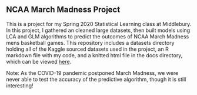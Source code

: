 ## NCAA March Madness Project

This is a project for my Spring 2020 Statistical Learning class at Middlebury.
In this project, I gathered an cleaned large datasets, then built models using
LCA and GLM algorithms to predict the outcomes of NCAA March Madness mens 
basketball games. This repository includes a datasets directory holding all
of the Kaggle sourced datasets used in the project, an R markdown file with
my code, and a knitted html file in the docs directory, which can be viewed
[here](https://dangause.github.io/NCAA_prediction_project/). 



Note: As the COVID-19 pandemic postponed March Madness, we were never able to
test the accuracy of the predictive algorithm, though it is still interesting!
